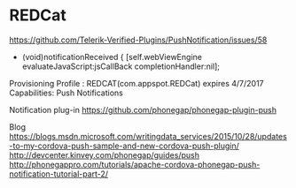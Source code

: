 
# REDCat
https://github.com/Telerik-Verified-Plugins/PushNotification/issues/58
- (void)notificationReceived {
[self.webViewEngine evaluateJavaScript:jsCallBack completionHandler:nil];


Provisioning Profile : REDCAT(com.appspot.REDCat)  expires 4/7/2017
Capabilities: Push Notifications


Notification plug-in
https://github.com/phonegap/phonegap-plugin-push

Blog
https://blogs.msdn.microsoft.com/writingdata_services/2015/10/28/updates-to-my-cordova-push-sample-and-new-cordova-push-plugin/
http://devcenter.kinvey.com/phonegap/guides/push
http://phonegappro.com/tutorials/apache-cordova-phonegap-push-notification-tutorial-part-2/